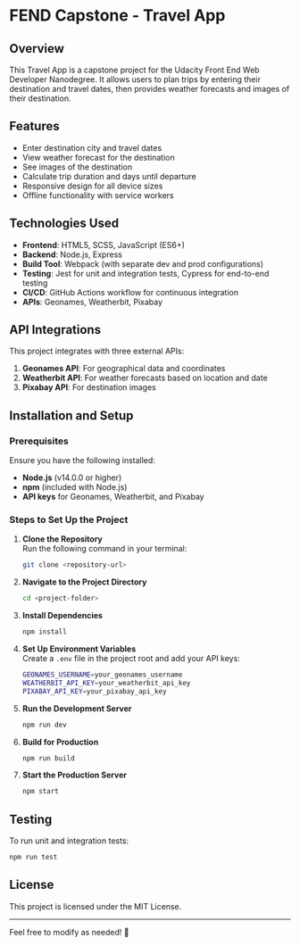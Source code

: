 # FEND Capstone - Travel App

## Overview
This Travel App is a capstone project for the Udacity Front End Web Developer Nanodegree. It allows users to plan trips by entering their destination and travel dates, then provides weather forecasts and images of their destination.

## Features
- Enter destination city and travel dates
- View weather forecast for the destination
- See images of the destination
- Calculate trip duration and days until departure
- Responsive design for all device sizes
- Offline functionality with service workers

## Technologies Used
- **Frontend**: HTML5, SCSS, JavaScript (ES6+)
- **Backend**: Node.js, Express
- **Build Tool**: Webpack (with separate dev and prod configurations)
- **Testing**: Jest for unit and integration tests, Cypress for end-to-end testing
- **CI/CD**: GitHub Actions workflow for continuous integration
- **APIs**: Geonames, Weatherbit, Pixabay

## API Integrations
This project integrates with three external APIs:
1. **Geonames API**: For geographical data and coordinates
2. **Weatherbit API**: For weather forecasts based on location and date
3. **Pixabay API**: For destination images

## Installation and Setup

### Prerequisites
Ensure you have the following installed:
- **Node.js** (v14.0.0 or higher)
- **npm** (included with Node.js)
- **API keys** for Geonames, Weatherbit, and Pixabay

### Steps to Set Up the Project
1. **Clone the Repository**  
   Run the following command in your terminal:
   ```sh
   git clone <repository-url>
   ```
2. **Navigate to the Project Directory**  
   ```sh
   cd <project-folder>
   ```
3. **Install Dependencies**  
   ```sh
   npm install
   ```
4. **Set Up Environment Variables**  
   Create a `.env` file in the project root and add your API keys:
   ```sh
   GEONAMES_USERNAME=your_geonames_username
   WEATHERBIT_API_KEY=your_weatherbit_api_key
   PIXABAY_API_KEY=your_pixabay_api_key
   ```
5. **Run the Development Server**  
   ```sh
   npm run dev
   ```
6. **Build for Production**  
   ```sh
   npm run build
   ```
7. **Start the Production Server**  
   ```sh
   npm start
   ```

## Testing
To run unit and integration tests:
```sh
npm run test
```

## License
This project is licensed under the MIT License.

---

Feel free to modify as needed! 🚀

